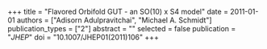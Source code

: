 +++
title = "Flavored Orbifold GUT - an SO(10) x S4 model"
date = 2011-01-01
authors = ["Adisorn Adulpravitchai", "Michael A. Schmidt"]
publication_types = ["2"]
abstract = ""
selected = false
publication = "*JHEP*"
doi = "10.1007/JHEP01(2011)106"
+++

